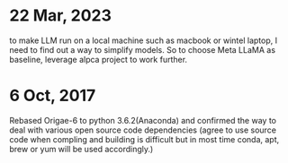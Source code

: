 # 22 Mar, 2023
to make LLM run on a local machine such as macbook or wintel laptop, I need to find out a way to simplify models. So to choose Meta LLaMA as baseline, leverage alpca project to work further.
# 6 Oct, 2017
Rebased Origae-6 to python 3.6.2(Anaconda) and confirmed the way to deal with various open source code dependencies (agree to use source code when compling and building is difficult but in most time conda, apt, brew or yum will be used accordingly.)